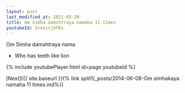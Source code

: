```yaml
---
layout: post
last_modified_at: 2021-03-30
title: Om Simha damshtraya namaha 11 times
youtubeId: Xr4zcrjXfKs
---
```

 
 
Om Simha damshtraya nama 
 
 -  Who has teeth like lion 
 
  
 
  
 
 
 
 
 
 


{% include youtubePlayer.html id=page.youtubeId %}
 
[Next]({{ site.baseurl }}{% link  split1/_posts/2014-06-08-Om simhakaya namaha 11 times.md%})
 
